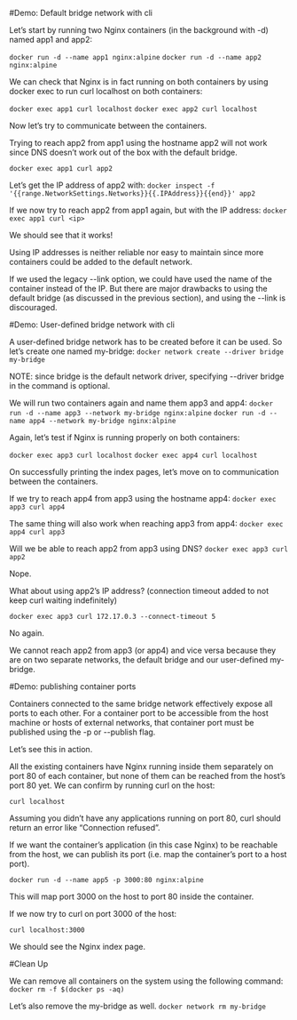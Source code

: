 #Demo: Default bridge network with cli

Let’s start by running two Nginx containers (in the background with -d) named app1 and app2:

`docker run -d --name app1 nginx:alpine`
`docker run -d --name app2 nginx:alpine`

We can check that Nginx is in fact running on both containers by using docker exec to run curl localhost on both containers:

`docker exec app1 curl localhost`
`docker exec app2 curl localhost`

[^1]:docker exec is used to execute a command inside a running container.
[^1]:nginx runs on port 80 inside its container.
[^1]:curl localhost is the same as curl http://localhost:80

Now let’s try to communicate between the containers.

Trying to reach app2 from app1 using the hostname app2 will not work since DNS doesn’t work out of the box with the default bridge.

`docker exec app1 curl app2`

Let’s get the IP address of app2 with:
`docker inspect -f '{{range.NetworkSettings.Networks}}{{.IPAddress}}{{end}}' app2`

If we now try to reach app2 from app1 again, but with the IP address:
`docker exec app1 curl <ip>`

We should see that it works!

Using IP addresses is neither reliable nor easy to maintain since more containers could be added to the default network.

If we used the legacy --link option, we could have used the name of the container instead of the IP. But there are major drawbacks to using the default bridge (as discussed in the previous section), and using the --link is discouraged.

#Demo: User-defined bridge network with cli

A user-defined bridge network has to be created before it can be used. So let’s create one named my-bridge:
`docker network create --driver bridge my-bridge`

NOTE: since bridge is the default network driver, specifying --driver bridge in the command is optional.

We will run two containers again and name them app3 and app4:
`docker run -d --name app3 --network my-bridge nginx:alpine`
`docker run -d --name app4 --network my-bridge nginx:alpine`

Again, let’s test if Nginx is running properly on both containers:

`docker exec app3 curl localhost`
`docker exec app4 curl localhost`

On successfully printing the index pages, let’s move on to communication between the containers.

If we try to reach app4 from app3 using the hostname app4:
`docker exec app3 curl app4`

The same thing will also work when reaching app3 from app4:
`docker exec app4 curl app3`

Will we be able to reach app2 from app3 using DNS?
`docker exec app3 curl app2`

Nope.

What about using app2’s IP address? (connection timeout added to not keep curl waiting indefinitely)

`docker exec app3 curl 172.17.0.3 --connect-timeout 5`

No again.

We cannot reach app2 from app3 (or app4) and vice versa because they are on two separate networks, the default bridge and our user-defined my-bridge.

#Demo: publishing container ports

Containers connected to the same bridge network effectively expose all ports to each other. For a container port to be accessible from the host machine or hosts of external networks, that container port must be published using the -p or --publish flag.

Let’s see this in action.

All the existing containers have Nginx running inside them separately on port 80 of each container, but none of them can be reached from the host’s port 80 yet. We can confirm by running curl on the host:

`curl localhost`

Assuming you didn’t have any applications running on port 80, curl should return an error like “Connection refused”.

If we want the container’s application (in this case Nginx) to be reachable from the host, we can publish its port (i.e. map the container’s port to a host port).

`docker run -d --name app5 -p 3000:80 nginx:alpine`

This will map port 3000 on the host to port 80 inside the container.

If we now try to curl on port 3000 of the host:

`curl localhost:3000`

We should see the Nginx index page.

#Clean Up

We can remove all containers on the system using the following command:
`docker rm -f $(docker ps -aq)`

Let’s also remove the my-bridge as well.
`docker network rm my-bridge`